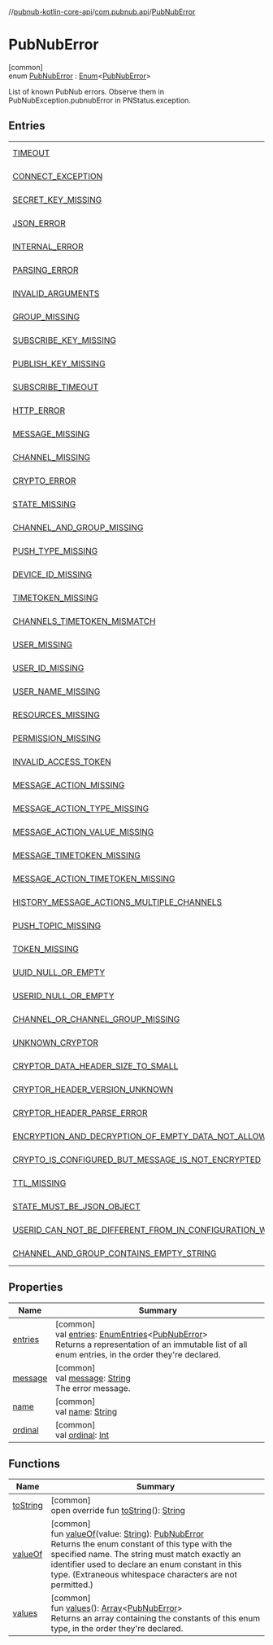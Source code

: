//[pubnub-kotlin-core-api](../../../index.md)/[com.pubnub.api](../index.md)/[PubNubError](index.md)

# PubNubError

[common]\
enum [PubNubError](index.md) : [Enum](https://kotlinlang.org/api/latest/jvm/stdlib/kotlin-stdlib/kotlin/-enum/index.html)&lt;[PubNubError](index.md)&gt; 

List of known PubNub errors. Observe them in PubNubException.pubnubError in PNStatus.exception.

## Entries

| | |
|---|---|
| [TIMEOUT](-t-i-m-e-o-u-t/index.md) | [common]<br>[TIMEOUT](-t-i-m-e-o-u-t/index.md) |
| [CONNECT_EXCEPTION](-c-o-n-n-e-c-t_-e-x-c-e-p-t-i-o-n/index.md) | [common]<br>[CONNECT_EXCEPTION](-c-o-n-n-e-c-t_-e-x-c-e-p-t-i-o-n/index.md) |
| [SECRET_KEY_MISSING](-s-e-c-r-e-t_-k-e-y_-m-i-s-s-i-n-g/index.md) | [common]<br>[SECRET_KEY_MISSING](-s-e-c-r-e-t_-k-e-y_-m-i-s-s-i-n-g/index.md) |
| [JSON_ERROR](-j-s-o-n_-e-r-r-o-r/index.md) | [common]<br>[JSON_ERROR](-j-s-o-n_-e-r-r-o-r/index.md) |
| [INTERNAL_ERROR](-i-n-t-e-r-n-a-l_-e-r-r-o-r/index.md) | [common]<br>[INTERNAL_ERROR](-i-n-t-e-r-n-a-l_-e-r-r-o-r/index.md) |
| [PARSING_ERROR](-p-a-r-s-i-n-g_-e-r-r-o-r/index.md) | [common]<br>[PARSING_ERROR](-p-a-r-s-i-n-g_-e-r-r-o-r/index.md) |
| [INVALID_ARGUMENTS](-i-n-v-a-l-i-d_-a-r-g-u-m-e-n-t-s/index.md) | [common]<br>[INVALID_ARGUMENTS](-i-n-v-a-l-i-d_-a-r-g-u-m-e-n-t-s/index.md) |
| [GROUP_MISSING](-g-r-o-u-p_-m-i-s-s-i-n-g/index.md) | [common]<br>[GROUP_MISSING](-g-r-o-u-p_-m-i-s-s-i-n-g/index.md) |
| [SUBSCRIBE_KEY_MISSING](-s-u-b-s-c-r-i-b-e_-k-e-y_-m-i-s-s-i-n-g/index.md) | [common]<br>[SUBSCRIBE_KEY_MISSING](-s-u-b-s-c-r-i-b-e_-k-e-y_-m-i-s-s-i-n-g/index.md) |
| [PUBLISH_KEY_MISSING](-p-u-b-l-i-s-h_-k-e-y_-m-i-s-s-i-n-g/index.md) | [common]<br>[PUBLISH_KEY_MISSING](-p-u-b-l-i-s-h_-k-e-y_-m-i-s-s-i-n-g/index.md) |
| [SUBSCRIBE_TIMEOUT](-s-u-b-s-c-r-i-b-e_-t-i-m-e-o-u-t/index.md) | [common]<br>[SUBSCRIBE_TIMEOUT](-s-u-b-s-c-r-i-b-e_-t-i-m-e-o-u-t/index.md) |
| [HTTP_ERROR](-h-t-t-p_-e-r-r-o-r/index.md) | [common]<br>[HTTP_ERROR](-h-t-t-p_-e-r-r-o-r/index.md) |
| [MESSAGE_MISSING](-m-e-s-s-a-g-e_-m-i-s-s-i-n-g/index.md) | [common]<br>[MESSAGE_MISSING](-m-e-s-s-a-g-e_-m-i-s-s-i-n-g/index.md) |
| [CHANNEL_MISSING](-c-h-a-n-n-e-l_-m-i-s-s-i-n-g/index.md) | [common]<br>[CHANNEL_MISSING](-c-h-a-n-n-e-l_-m-i-s-s-i-n-g/index.md) |
| [CRYPTO_ERROR](-c-r-y-p-t-o_-e-r-r-o-r/index.md) | [common]<br>[CRYPTO_ERROR](-c-r-y-p-t-o_-e-r-r-o-r/index.md) |
| [STATE_MISSING](-s-t-a-t-e_-m-i-s-s-i-n-g/index.md) | [common]<br>[STATE_MISSING](-s-t-a-t-e_-m-i-s-s-i-n-g/index.md) |
| [CHANNEL_AND_GROUP_MISSING](-c-h-a-n-n-e-l_-a-n-d_-g-r-o-u-p_-m-i-s-s-i-n-g/index.md) | [common]<br>[CHANNEL_AND_GROUP_MISSING](-c-h-a-n-n-e-l_-a-n-d_-g-r-o-u-p_-m-i-s-s-i-n-g/index.md) |
| [PUSH_TYPE_MISSING](-p-u-s-h_-t-y-p-e_-m-i-s-s-i-n-g/index.md) | [common]<br>[PUSH_TYPE_MISSING](-p-u-s-h_-t-y-p-e_-m-i-s-s-i-n-g/index.md) |
| [DEVICE_ID_MISSING](-d-e-v-i-c-e_-i-d_-m-i-s-s-i-n-g/index.md) | [common]<br>[DEVICE_ID_MISSING](-d-e-v-i-c-e_-i-d_-m-i-s-s-i-n-g/index.md) |
| [TIMETOKEN_MISSING](-t-i-m-e-t-o-k-e-n_-m-i-s-s-i-n-g/index.md) | [common]<br>[TIMETOKEN_MISSING](-t-i-m-e-t-o-k-e-n_-m-i-s-s-i-n-g/index.md) |
| [CHANNELS_TIMETOKEN_MISMATCH](-c-h-a-n-n-e-l-s_-t-i-m-e-t-o-k-e-n_-m-i-s-m-a-t-c-h/index.md) | [common]<br>[CHANNELS_TIMETOKEN_MISMATCH](-c-h-a-n-n-e-l-s_-t-i-m-e-t-o-k-e-n_-m-i-s-m-a-t-c-h/index.md) |
| [USER_MISSING](-u-s-e-r_-m-i-s-s-i-n-g/index.md) | [common]<br>[USER_MISSING](-u-s-e-r_-m-i-s-s-i-n-g/index.md) |
| [USER_ID_MISSING](-u-s-e-r_-i-d_-m-i-s-s-i-n-g/index.md) | [common]<br>[USER_ID_MISSING](-u-s-e-r_-i-d_-m-i-s-s-i-n-g/index.md) |
| [USER_NAME_MISSING](-u-s-e-r_-n-a-m-e_-m-i-s-s-i-n-g/index.md) | [common]<br>[USER_NAME_MISSING](-u-s-e-r_-n-a-m-e_-m-i-s-s-i-n-g/index.md) |
| [RESOURCES_MISSING](-r-e-s-o-u-r-c-e-s_-m-i-s-s-i-n-g/index.md) | [common]<br>[RESOURCES_MISSING](-r-e-s-o-u-r-c-e-s_-m-i-s-s-i-n-g/index.md) |
| [PERMISSION_MISSING](-p-e-r-m-i-s-s-i-o-n_-m-i-s-s-i-n-g/index.md) | [common]<br>[PERMISSION_MISSING](-p-e-r-m-i-s-s-i-o-n_-m-i-s-s-i-n-g/index.md) |
| [INVALID_ACCESS_TOKEN](-i-n-v-a-l-i-d_-a-c-c-e-s-s_-t-o-k-e-n/index.md) | [common]<br>[INVALID_ACCESS_TOKEN](-i-n-v-a-l-i-d_-a-c-c-e-s-s_-t-o-k-e-n/index.md) |
| [MESSAGE_ACTION_MISSING](-m-e-s-s-a-g-e_-a-c-t-i-o-n_-m-i-s-s-i-n-g/index.md) | [common]<br>[MESSAGE_ACTION_MISSING](-m-e-s-s-a-g-e_-a-c-t-i-o-n_-m-i-s-s-i-n-g/index.md) |
| [MESSAGE_ACTION_TYPE_MISSING](-m-e-s-s-a-g-e_-a-c-t-i-o-n_-t-y-p-e_-m-i-s-s-i-n-g/index.md) | [common]<br>[MESSAGE_ACTION_TYPE_MISSING](-m-e-s-s-a-g-e_-a-c-t-i-o-n_-t-y-p-e_-m-i-s-s-i-n-g/index.md) |
| [MESSAGE_ACTION_VALUE_MISSING](-m-e-s-s-a-g-e_-a-c-t-i-o-n_-v-a-l-u-e_-m-i-s-s-i-n-g/index.md) | [common]<br>[MESSAGE_ACTION_VALUE_MISSING](-m-e-s-s-a-g-e_-a-c-t-i-o-n_-v-a-l-u-e_-m-i-s-s-i-n-g/index.md) |
| [MESSAGE_TIMETOKEN_MISSING](-m-e-s-s-a-g-e_-t-i-m-e-t-o-k-e-n_-m-i-s-s-i-n-g/index.md) | [common]<br>[MESSAGE_TIMETOKEN_MISSING](-m-e-s-s-a-g-e_-t-i-m-e-t-o-k-e-n_-m-i-s-s-i-n-g/index.md) |
| [MESSAGE_ACTION_TIMETOKEN_MISSING](-m-e-s-s-a-g-e_-a-c-t-i-o-n_-t-i-m-e-t-o-k-e-n_-m-i-s-s-i-n-g/index.md) | [common]<br>[MESSAGE_ACTION_TIMETOKEN_MISSING](-m-e-s-s-a-g-e_-a-c-t-i-o-n_-t-i-m-e-t-o-k-e-n_-m-i-s-s-i-n-g/index.md) |
| [HISTORY_MESSAGE_ACTIONS_MULTIPLE_CHANNELS](-h-i-s-t-o-r-y_-m-e-s-s-a-g-e_-a-c-t-i-o-n-s_-m-u-l-t-i-p-l-e_-c-h-a-n-n-e-l-s/index.md) | [common]<br>[HISTORY_MESSAGE_ACTIONS_MULTIPLE_CHANNELS](-h-i-s-t-o-r-y_-m-e-s-s-a-g-e_-a-c-t-i-o-n-s_-m-u-l-t-i-p-l-e_-c-h-a-n-n-e-l-s/index.md) |
| [PUSH_TOPIC_MISSING](-p-u-s-h_-t-o-p-i-c_-m-i-s-s-i-n-g/index.md) | [common]<br>[PUSH_TOPIC_MISSING](-p-u-s-h_-t-o-p-i-c_-m-i-s-s-i-n-g/index.md) |
| [TOKEN_MISSING](-t-o-k-e-n_-m-i-s-s-i-n-g/index.md) | [common]<br>[TOKEN_MISSING](-t-o-k-e-n_-m-i-s-s-i-n-g/index.md) |
| [UUID_NULL_OR_EMPTY](-u-u-i-d_-n-u-l-l_-o-r_-e-m-p-t-y/index.md) | [common]<br>[UUID_NULL_OR_EMPTY](-u-u-i-d_-n-u-l-l_-o-r_-e-m-p-t-y/index.md) |
| [USERID_NULL_OR_EMPTY](-u-s-e-r-i-d_-n-u-l-l_-o-r_-e-m-p-t-y/index.md) | [common]<br>[USERID_NULL_OR_EMPTY](-u-s-e-r-i-d_-n-u-l-l_-o-r_-e-m-p-t-y/index.md) |
| [CHANNEL_OR_CHANNEL_GROUP_MISSING](-c-h-a-n-n-e-l_-o-r_-c-h-a-n-n-e-l_-g-r-o-u-p_-m-i-s-s-i-n-g/index.md) | [common]<br>[CHANNEL_OR_CHANNEL_GROUP_MISSING](-c-h-a-n-n-e-l_-o-r_-c-h-a-n-n-e-l_-g-r-o-u-p_-m-i-s-s-i-n-g/index.md) |
| [UNKNOWN_CRYPTOR](-u-n-k-n-o-w-n_-c-r-y-p-t-o-r/index.md) | [common]<br>[UNKNOWN_CRYPTOR](-u-n-k-n-o-w-n_-c-r-y-p-t-o-r/index.md) |
| [CRYPTOR_DATA_HEADER_SIZE_TO_SMALL](-c-r-y-p-t-o-r_-d-a-t-a_-h-e-a-d-e-r_-s-i-z-e_-t-o_-s-m-a-l-l/index.md) | [common]<br>[CRYPTOR_DATA_HEADER_SIZE_TO_SMALL](-c-r-y-p-t-o-r_-d-a-t-a_-h-e-a-d-e-r_-s-i-z-e_-t-o_-s-m-a-l-l/index.md) |
| [CRYPTOR_HEADER_VERSION_UNKNOWN](-c-r-y-p-t-o-r_-h-e-a-d-e-r_-v-e-r-s-i-o-n_-u-n-k-n-o-w-n/index.md) | [common]<br>[CRYPTOR_HEADER_VERSION_UNKNOWN](-c-r-y-p-t-o-r_-h-e-a-d-e-r_-v-e-r-s-i-o-n_-u-n-k-n-o-w-n/index.md) |
| [CRYPTOR_HEADER_PARSE_ERROR](-c-r-y-p-t-o-r_-h-e-a-d-e-r_-p-a-r-s-e_-e-r-r-o-r/index.md) | [common]<br>[CRYPTOR_HEADER_PARSE_ERROR](-c-r-y-p-t-o-r_-h-e-a-d-e-r_-p-a-r-s-e_-e-r-r-o-r/index.md) |
| [ENCRYPTION_AND_DECRYPTION_OF_EMPTY_DATA_NOT_ALLOWED](-e-n-c-r-y-p-t-i-o-n_-a-n-d_-d-e-c-r-y-p-t-i-o-n_-o-f_-e-m-p-t-y_-d-a-t-a_-n-o-t_-a-l-l-o-w-e-d/index.md) | [common]<br>[ENCRYPTION_AND_DECRYPTION_OF_EMPTY_DATA_NOT_ALLOWED](-e-n-c-r-y-p-t-i-o-n_-a-n-d_-d-e-c-r-y-p-t-i-o-n_-o-f_-e-m-p-t-y_-d-a-t-a_-n-o-t_-a-l-l-o-w-e-d/index.md) |
| [CRYPTO_IS_CONFIGURED_BUT_MESSAGE_IS_NOT_ENCRYPTED](-c-r-y-p-t-o_-i-s_-c-o-n-f-i-g-u-r-e-d_-b-u-t_-m-e-s-s-a-g-e_-i-s_-n-o-t_-e-n-c-r-y-p-t-e-d/index.md) | [common]<br>[CRYPTO_IS_CONFIGURED_BUT_MESSAGE_IS_NOT_ENCRYPTED](-c-r-y-p-t-o_-i-s_-c-o-n-f-i-g-u-r-e-d_-b-u-t_-m-e-s-s-a-g-e_-i-s_-n-o-t_-e-n-c-r-y-p-t-e-d/index.md) |
| [TTL_MISSING](-t-t-l_-m-i-s-s-i-n-g/index.md) | [common]<br>[TTL_MISSING](-t-t-l_-m-i-s-s-i-n-g/index.md) |
| [STATE_MUST_BE_JSON_OBJECT](-s-t-a-t-e_-m-u-s-t_-b-e_-j-s-o-n_-o-b-j-e-c-t/index.md) | [common]<br>[STATE_MUST_BE_JSON_OBJECT](-s-t-a-t-e_-m-u-s-t_-b-e_-j-s-o-n_-o-b-j-e-c-t/index.md) |
| [USERID_CAN_NOT_BE_DIFFERENT_FROM_IN_CONFIGURATION_WHEN_WITHHEARTBEAT_TRUE](-u-s-e-r-i-d_-c-a-n_-n-o-t_-b-e_-d-i-f-f-e-r-e-n-t_-f-r-o-m_-i-n_-c-o-n-f-i-g-u-r-a-t-i-o-n_-w-h-e-n_-w-i-t-h-h-e-a-r-t-b-e-a-t_-t-r-u-e/index.md) | [common]<br>[USERID_CAN_NOT_BE_DIFFERENT_FROM_IN_CONFIGURATION_WHEN_WITHHEARTBEAT_TRUE](-u-s-e-r-i-d_-c-a-n_-n-o-t_-b-e_-d-i-f-f-e-r-e-n-t_-f-r-o-m_-i-n_-c-o-n-f-i-g-u-r-a-t-i-o-n_-w-h-e-n_-w-i-t-h-h-e-a-r-t-b-e-a-t_-t-r-u-e/index.md) |
| [CHANNEL_AND_GROUP_CONTAINS_EMPTY_STRING](-c-h-a-n-n-e-l_-a-n-d_-g-r-o-u-p_-c-o-n-t-a-i-n-s_-e-m-p-t-y_-s-t-r-i-n-g/index.md) | [common]<br>[CHANNEL_AND_GROUP_CONTAINS_EMPTY_STRING](-c-h-a-n-n-e-l_-a-n-d_-g-r-o-u-p_-c-o-n-t-a-i-n-s_-e-m-p-t-y_-s-t-r-i-n-g/index.md) |

## Properties

| Name | Summary |
|---|---|
| [entries](entries.md) | [common]<br>val [entries](entries.md): [EnumEntries](https://kotlinlang.org/api/latest/jvm/stdlib/kotlin-stdlib/kotlin.enums/-enum-entries/index.html)&lt;[PubNubError](index.md)&gt;<br>Returns a representation of an immutable list of all enum entries, in the order they're declared. |
| [message](message.md) | [common]<br>val [message](message.md): [String](https://kotlinlang.org/api/latest/jvm/stdlib/kotlin-stdlib/kotlin/-string/index.html)<br>The error message. |
| [name](../../com.pubnub.api.retry/-retryable-endpoint-group/-a-c-c-e-s-s_-m-a-n-a-g-e-r/index.md#-372974862%2FProperties%2F1196661149) | [common]<br>val [name](../../com.pubnub.api.retry/-retryable-endpoint-group/-a-c-c-e-s-s_-m-a-n-a-g-e-r/index.md#-372974862%2FProperties%2F1196661149): [String](https://kotlinlang.org/api/latest/jvm/stdlib/kotlin-stdlib/kotlin/-string/index.html) |
| [ordinal](../../com.pubnub.api.retry/-retryable-endpoint-group/-a-c-c-e-s-s_-m-a-n-a-g-e-r/index.md#-739389684%2FProperties%2F1196661149) | [common]<br>val [ordinal](../../com.pubnub.api.retry/-retryable-endpoint-group/-a-c-c-e-s-s_-m-a-n-a-g-e-r/index.md#-739389684%2FProperties%2F1196661149): [Int](https://kotlinlang.org/api/latest/jvm/stdlib/kotlin-stdlib/kotlin/-int/index.html) |

## Functions

| Name | Summary |
|---|---|
| [toString](to-string.md) | [common]<br>open override fun [toString](to-string.md)(): [String](https://kotlinlang.org/api/latest/jvm/stdlib/kotlin-stdlib/kotlin/-string/index.html) |
| [valueOf](value-of.md) | [common]<br>fun [valueOf](value-of.md)(value: [String](https://kotlinlang.org/api/latest/jvm/stdlib/kotlin-stdlib/kotlin/-string/index.html)): [PubNubError](index.md)<br>Returns the enum constant of this type with the specified name. The string must match exactly an identifier used to declare an enum constant in this type. (Extraneous whitespace characters are not permitted.) |
| [values](values.md) | [common]<br>fun [values](values.md)(): [Array](https://kotlinlang.org/api/latest/jvm/stdlib/kotlin-stdlib/kotlin/-array/index.html)&lt;[PubNubError](index.md)&gt;<br>Returns an array containing the constants of this enum type, in the order they're declared. |
